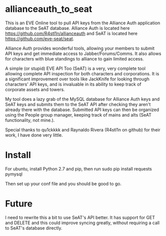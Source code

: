 # allianceauth_to_seat
This is an EVE Online tool to pull API keys from the Alliance Auth application database to the SeAT database. Alliance Auth is located here https://github.com/R4stl1n/allianceauth and SeAT is located here https://github.com/eve-seat/seat. 

Alliance Auth provides wonderful tools, allowing your members to submit API keys and get immediate access to Jabber/Forums/Comms. It also allows for characters with blue standings to alliance to gain limited access.

A simple (or stupid) EVE API Too (SeAT) is a very, very complete tool allowing complete API inspection for both characters and corporations. It is a significant improvement over tools like JackKnife for looking through characters' API keys, and is invaluable in its ability to keep track of corporate assets and towers.

My tool does a lazy grab of the MySQL database for Alliance Auth keys and SeAT keys and submits them to the SeAT API after checking they aren't already there with the database. Submitted API keys can then be organized using the People group manager, keeping track of mains and alts (SeAT functionality, not mine.).

Special thanks to qu1ckkkk and Raynaldo Rivera (R4stl1n on github) for their work, I have done very little.

# Install

For ubuntu, install Python 2.7 and pip, then run
  sudo pip install requests pymysql

Then set up your conf file and you should be good to go.

# Future
I need to rewrite this a bit to use SeAT's API better. It has support for GET and DELETE and this could improve syncing greatly, without requiring a call to SeAT's database directly.
